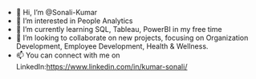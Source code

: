 - 👋 Hi, I’m @Sonali-Kumar
- 👀 I’m interested in People Analytics
- 🌱 I’m currently learning SQL, Tableau, PowerBI in my free time
- 💞️ I’m looking to collaborate on new projects, focusing on Organization Development, Employee Development, Health & Wellness.
- 📫 You can connect with me on LinkedIn:https://www.linkedin.com/in/kumar-sonali/

<!---
Sonali-Kumar/Sonali-Kumar is a ✨ special ✨ repository because its `README.md` (this file) appears on your GitHub profile.
You can click the Preview link to take a look at your changes.
--->
